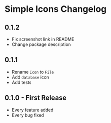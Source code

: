 # Simple Icons Changelog

## 0.1.2
* Fix screenshot link in README
* Change package description

## 0.1.1
* Rename `Icon` to `File`
* Add `database` icon
* Add tests

## 0.1.0 - First Release
* Every feature added
* Every bug fixed
